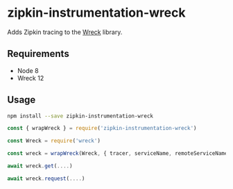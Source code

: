 # zipkin-instrumentation-wreck

Adds Zipkin tracing to the [Wreck](https://github.com/hapijs/wreck) library.

## Requirements
- Node 8
- Wreck 12

## Usage

```sh
npm install --save zipkin-instrumentation-wreck
```

```javascript
const { wrapWreck } = require('zipkin-instrumentation-wreck')

const Wreck = require('wreck')

const wreck = wrapWreck(Wreck, { tracer, serviceName, remoteServiceName })

await wreck.get(....)

await wreck.request(....)
```

